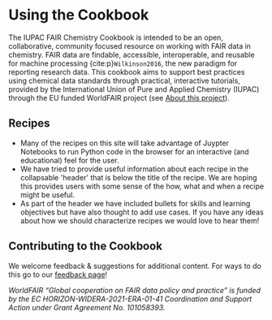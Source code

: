 # Using the Cookbook

The IUPAC FAIR Chemistry Cookbook is intended to be an open, collaborative, community focused resource on working with 
FAIR data in chemistry. FAIR data are findable, accessible, interoperable, and reusable for machine processing 
{cite:p}`Wilkinson2016`, the new paradigm for reporting research data. This cookbook aims to support best practices 
using chemical data standards through practical, interactive tutorials, provided by the International Union of Pure 
and Applied Chemistry (IUPAC) through the EU funded WorldFAIR project 
(see [About this project](https://iupac.github.io/WFChemCookbook/about.html)). 

## Recipes 
- Many of the recipes on this site will take advantage of Juypter Notebooks to run Python code 
 in the browser for an interactive (and educational) feel for the user.
- We have tried to provide useful information about each recipe in the collapsable 'header'
 that is below the title of the recipe.  We are hoping this provides users with some sense
 of the how, what and when a recipe might be useful.
- As part of the header we have included bullets for skills and learning objectives but have also
 thought to add use cases.  If you have any ideas about how we should characterize recipes we would love to 
 hear them!

## Contributing to the Cookbook

We welcome feedback & suggestions for additional content.  For ways to do this go to our [feedback page](sampler.md)!

*WorldFAIR “Global cooperation on FAIR data policy and practice” is funded by the EC HORIZON-WIDERA-2021-ERA-01-41 
Coordination and Support Action under Grant Agreement No. 101058393.*

